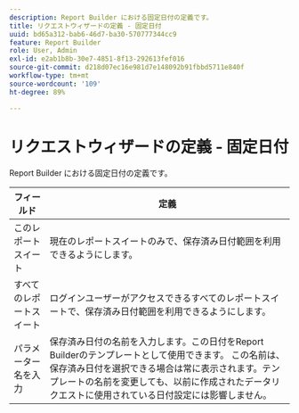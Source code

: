 ```yaml
---
description: Report Builder における固定日付の定義です。
title: リクエストウィザードの定義 - 固定日付
uuid: bd65a312-bab6-46d7-ba30-570777344cc9
feature: Report Builder
role: User, Admin
exl-id: e2ab1b8b-30e7-4851-8f13-292613fef016
source-git-commit: d218d07ec16e981d7e148092b91fbbd5711e840f
workflow-type: tm+mt
source-wordcount: '109'
ht-degree: 89%

---
```


# リクエストウィザードの定義 - 固定日付

Report Builder における固定日付の定義です。

| フィールド | 定義 |
|--- |--- |
| このレポートスイート | 現在のレポートスイートのみで、保存済み日付範囲を利用できるようにします。 |
| すべてのレポートスイート | ログインユーザーがアクセスできるすべてのレポートスイートで、保存済み日付範囲を利用できるようにします。 |
| パラメーター名を入力 | 保存済み日付の名前を入力します。この日付をReport Builderのテンプレートとして使用できます。 この名前は、保存済み日付を選択できる場合は常に表示されます。テンプレートの名前を変更しても、以前に作成されたデータリクエストに使用されている日付設定には影響しません。 |
